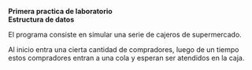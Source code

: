 <b>Primera practica de laboratorio<br>
Estructura de datos</b>
<p>El programa consiste en simular una serie de cajeros de supermercado.</p> 

Al inicio entra una cierta cantidad de compradores, luego de un tiempo estos compradores entran a una cola y esperan ser atendidos en la caja.
